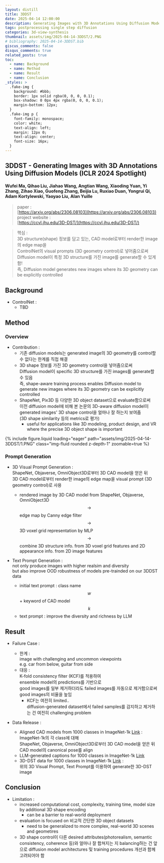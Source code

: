 ```yaml
---
layout: distill
title: 3DDST
date: 2025-04-14 12:00:00
description: Generating Images with 3D Annotations Using Diffusion Models (ICLR 2024 Spotlight)
tags: postprocessing single step diffusion
categories: 3d-view-synthesis
thumbnail: assets/img/2025-04-14-3DDST/2.PNG
# bibliography: 2025-04-14-3DDST.bib
giscus_comments: false
disqus_comments: true
related_posts: true
toc:
  - name: Background
  - name: Method
  - name: Result
  - name: Conclusion
_styles: >
  .fake-img {
    background: #bbb;
    border: 1px solid rgba(0, 0, 0, 0.1);
    box-shadow: 0 0px 4px rgba(0, 0, 0, 0.1);
    margin-bottom: 12px;
  }
  .fake-img p {
    font-family: monospace;
    color: white;
    text-align: left;
    margin: 12px 0;
    text-align: center;
    font-size: 16px;
  }
---
```


## 3DDST - Generating Images with 3D Annotations Using Diffusion Models (ICLR 2024 Spotlight)

#### Wufei Ma, Qihao Liu, Jiahao Wang, Angtian Wang, Xiaoding Yuan, Yi Zhang, Zihao Xiao, Guofeng Zhang, Beijia Lu, Ruxiao Duan, Yongrui Qi, Adam Kortylewski, Yaoyao Liu, Alan Yuille

> paper :  
[https://arxiv.org/abs/2306.08103](https://arxiv.org/abs/2306.08103)  
project website :  
[https://ccvl.jhu.edu/3D-DST/](https://ccvl.jhu.edu/3D-DST/)  

> 핵심 :  
3D structure(shape) 정보를 담고 있는, CAD model로부터 render한 image의 edge map을  
ControlNet의 visual prompts (3D geometry control)로 넣어줌으로써  
Diffusion model이 특정 3D structure를 가진 image를 generate할 수 있게 함!  
즉, Diffusion model generates new images where its 3D geometry can be explicitly controlled

## Background

- ControlNet :  
  - TBD

## Method

### Overview

- Contribution :  
  - 기존 diffusion models는 generated image의 3D geometry를 control할 수 없다는 한계를 직접 해결
  - 3D shape 정보를 가진 3D geometry control을 넣어줌으로써  
  Diffusion model이 specific 3D structure를 가진 images를 generate할 수 있음  
  즉, shape-aware training process enables Diffusion model to generate new images where its 3D geometry can be explicitly controlled
  - ShapeNet, Pix3D 등 다양한 3D object dataset으로 evaluate함으로써  
  이전 diffusion model에 비해 본 논문의 3D-aware diffusion model이 generated images' 3D shape control을 얼마나 잘 하는지 보여줌  
  (3D shape similarity 등의 metrics로 평가)
    - useful for applications like 3D modeling, product design, and VR where the precise 3D object shape is important

<div class="row mt-3">
    <div class="col-sm mt-3 mt-md-0">
        {% include figure.liquid loading="eager" path="assets/img/2025-04-14-3DDST/1.PNG" class="img-fluid rounded z-depth-1" zoomable=true %}
    </div>
</div>

### Prompt Generation

- 3D Visual Prompt Generation :  
ShapeNet, Objaverse, OmniObject3D로부터 3D CAD model을 얻은 뒤  
3D CAD model로부터 render한 image의 edge map을 visual prompt (3D geometry control)로 사용
  - rendered image by 3D CAD model from ShapeNet, Objaverse, OmniObject3D  
  $$\rightarrow$$ edge map by Canny edge filter  
  $$\rightarrow$$ 3D voxel grid representation by MLP  
  $$\rightarrow$$ combine 3D structure info. from 3D voxel grid features and 2D appearance info. from 2D image features

- Text Prompt Generation :  
not only produce images with higher realsim and diversity  
but also improve OOD robustness of models pre-trainded on our 3DDST data
  - initial text prompt : class name $$w$$ + keyword of CAD model $$k$$
  - text prompt : improve the diversity and richness by LLM

## Result

- Failure Case :  
  - 한계 :  
  image with challenging and uncommon viewpoints  
  e.g. car from below, guitar from side
  - 대응 :  
  K-fold consistency filter (KCF)를 적용하여  
  ensemble model의 predictions를 기반으로  
  good images를 일부 제거하더라도 failed images를 자동으로 제거함으로써  
  good images의 비율을 높임
    - KCF는 여전히 limited..  
    diffusion-generated dataset에서 failed samples를 감지하고 제거하는 건 여전히 challenging problem

- Data Release :  
  - Aligned CAD models from 1000 classes in ImageNet-1k [Link](https://huggingface.co/datasets/ccvl/3D-DST-models) :  
  ImageNet-1k의 각 class에 대해  
  ShapeNet, Objaverse, OmniObject3D로부터 3D CAD model을 얻은 뒤  
  CAD model의 canonical pose를 align
  - LLM-generated captions for 1000 classes in ImageNet-1k [Link](https://huggingface.co/datasets/ccvl/3D-DST-captions)
  - 3D-DST data for 1000 classes in ImageNet-1k [Link](https://huggingface.co/datasets/ccvl/3D-DST-data) :  
  위의 3D Visual Prompt, Text Prompt를 이용하여 generate한 3D-DST image

## Conclusion

- Limitation :  
  - increased computational cost, complexity, training time, model size  
  by additional 3D shape encoding
    - can be a barrier to real-world deployment
  - evaluation is focused on 비교적 간단한 3D object datasets
    - need to be generalized to more complex, real-world 3D scenes and geometires
  - 3D shape control이 다른 desired attributes(photorealism, semantic consistency, coherence 등)와 얼마나 잘 합쳐지는 지 balancing하는 건 앞으로 diffusion model architectures 및 training procedures 개선과 함께 고려되어야 함